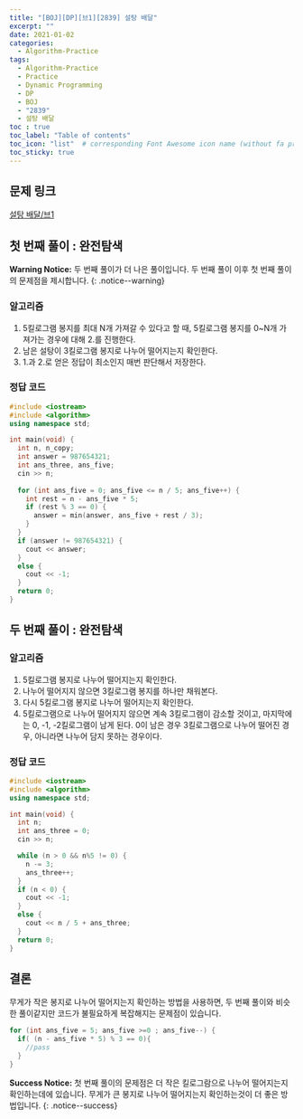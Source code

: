 ```yaml
---
title: "[BOJ][DP][브1][2839] 설탕 배달"
excerpt: ""
date: 2021-01-02
categories:
  - Algorithm-Practice
tags:
  - Algorithm-Practice
  - Practice
  - Dynamic Programming
  - DP
  - BOJ
  - "2839"
  - 설탕 배달
toc : true
toc_label: "Table of contents"
toc_icon: "list"  # corresponding Font Awesome icon name (without fa prefix)
toc_sticky: true
---
```



## 문제 링크

[설탕 배달/브1](https://www.acmicpc.net/problem/2839)  

## 첫 번째 풀이 : 완전탐색

**Warning Notice:**
두 번째 풀이가 더 나은 풀이입니다. 두 번째 풀이 이후 첫 번째 풀이의 문제점을 제시합니다.
{: .notice--warning}

### 알고리즘

1. 5킬로그램 봉지를 최대 N개 가져갈 수 있다고 할 때, 5킬로그램 봉지를 0~N개 가져가는 경우에 대해 2.를 진행한다.
2. 남은 설탕이 3킬로그램 봉지로 나누어 떨어지는지 확인한다.
3. 1.과 2.로 얻은 정답이 최소인지 매번 판단해서 저장한다. 

### 정답 코드

```cpp
#include <iostream>
#include <algorithm>
using namespace std;

int main(void) {
  int n, n_copy;
  int answer = 987654321;
  int ans_three, ans_five;
  cin >> n;
  
  for (int ans_five = 0; ans_five <= n / 5; ans_five++) {
    int rest = n - ans_five * 5;
    if (rest % 3 == 0) {
      answer = min(answer, ans_five + rest / 3);
    }
  }
  if (answer != 987654321) {
    cout << answer;
  }
  else {
    cout << -1;
  }
  return 0;
}
```

## 두 번째 풀이 : 완전탐색

### 알고리즘

1. 5킬로그램 봉지로 나누어 떨어지는지 확인한다.
2. 나누어 떨어지지 않으면 3킬로그램 봉지를 하나만 채워본다.
3. 다시 5킬로그램 봉지로 나누어 떨어지는지 확인한다.
4. 5킬로그램으로 나누어 떨어지지 않으면 계속 3킬로그램이 감소할 것이고,
마지막에는 0, -1, -2킬로그램이 남게 된다. 0이 남은 경우 3킬로그램으로 나누어 떨어진 경우, 아니라면 나누어 담지 못하는 경우이다.

### 정답 코드

```cpp
#include <iostream>
#include <algorithm>
using namespace std;

int main(void) {
  int n;
  int ans_three = 0;
  cin >> n;

  while (n > 0 && n%5 != 0) {
    n -= 3;
    ans_three++;
  }
  if (n < 0) {
    cout << -1;
  }
  else {
    cout << n / 5 + ans_three;
  }
  return 0;
}
```


## 결론

무게가 작은 봉지로 나누어 떨어지는지 확인하는 방법을 사용하면, 두 번째 풀이와 비슷한 풀이같지만 코드가 불필요하게 복잡해지는 문제점이 있습니다. 

```cpp
for (int ans_five = 5; ans_five >=0 ; ans_five--) {
  if( (n - ans_five * 5) % 3 == 0){
    //pass
  }
}
```

**Success Notice:** 
첫 번째 풀이의 문제점은 더 작은 킬로그람으로 나누어 떨어지는지 확인하는데에 있습니다. 
무게가 큰 봉지로 나누어 떨어지는지 확인하는것이 더 좋은 방법입니다.
{: .notice--success}
 
